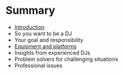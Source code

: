 # Summary

* [Introduction](README.md)
* So you want to be a DJ
* Your goal and responsibility
* [Equipment and platforms](equipment-and-platforms.md)
* Insights from experienced DJs
* Problem solvers for challenging situations
* Professional issues

